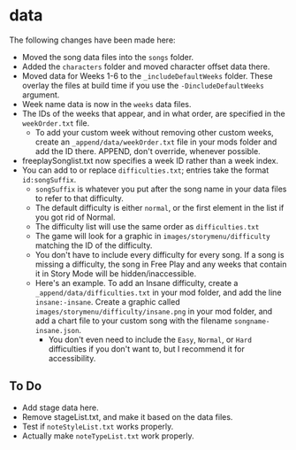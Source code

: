 # data

The following changes have been made here:

* Moved the song data files into the `songs` folder.
* Added the `characters` folder and moved character offset data there.
* Moved data for Weeks 1-6 to the `_includeDefaultWeeks` folder. These overlay the files at build time if you use the `-DincludeDefaultWeeks` argument.
* Week name data is now in the `weeks` data files.
* The IDs of the weeks that appear, and in what order, are specified in the `weekOrder.txt` file.
    * To add your custom week without removing other custom weeks, create an `_append/data/weekOrder.txt` file in your mods folder and add the ID there. APPEND, don't override, whenever possible.
* freeplaySonglist.txt now specifies a week ID rather than a week index.
* You can add to or replace `difficulties.txt`; entries take the format `id:songSuffix`.
    * `songSuffix` is whatever you put after the song name in your data files to refer to that difficulty.
    * The default difficulty is either `normal`, or the first element in the list if you got rid of Normal.
    * The difficulty list will use the same order as `difficulties.txt`
    * The game will look for a graphic in `images/storymenu/difficulty` matching the ID of the difficulty.
    * You don't have to include every difficulty for every song. If a song is missing a difficulty, the song in Free Play and any weeks that contain it in Story Mode will be hidden/inaccessible.
    * Here's an example. To add an Insane difficulty, create a `_append/data/difficulties.txt` in your mod folder, and add the line `insane:-insane`. Create a graphic called `images/storymenu/difficulty/insane.png` in your mod folder, and add a chart file to your custom song with the filename `songname-insane.json`.
        * You don't even need to include the `Easy`, `Normal`, or `Hard` difficulties if you don't want to, but I recommend it for accessibility.

## To Do

* Add stage data here.
* Remove stageList.txt, and make it based on the data files.
* Test if `noteStyleList.txt` works properly.
* Actually make `noteTypeList.txt` work properly.
